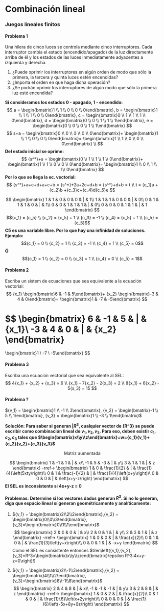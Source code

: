 Combinación lineal
===
### Juegos lineales finitos
#### Problema 1
Una hilera de cinco luces se controla mediante cinco interruptores. Cada interruptor cambia el estado (encendido/apagado) de la luz directamente arriba de él y los estados de las luces inmediatamente adyacentes a izquierda y derecha.
1. ¿Puede oprimir los interruptores en algún orden de modo que sólo la primera, la tercera y quinta luces estén encendidas?
2. ¿Importa el orden en que haga dicha operación?
3. ¿Se podrán oprimir los interruptores de algún modo que sólo la primera luz esté encendida?
  
**Si consideramos los estados 0 - apagado, 1 - encendido:**
$$ 
a = \begin{bmatrix}1 \\ 1 \\ 0 \\ 0 \\ 0\end{bmatrix}, 
b = \begin{bmatrix}1 \\ 1 \\ 1 \\ 0 \\ 0\end{bmatrix},
c = \begin{bmatrix}0 \\ 1 \\ 1 \\ 1 \\ 0\end{bmatrix},
d = \begin{bmatrix}0 \\ 0 \\ 1 \\ 1 \\ 1\end{bmatrix},
e = \begin{bmatrix}0 \\ 0 \\ 0 \\ 1 \\ 1\end{bmatrix}
$$
$$
s+a = \begin{bmatrix}0 \\ 0 \\ 0 \\ 0 \\ 0\end{bmatrix}+ 
\begin{bmatrix}1 \\ 1 \\ 0 \\ 0 \\ 0\end{bmatrix}=
\begin{bmatrix}1 \\ 1 \\ 0 \\ 0 \\ 0\end{bmatrix} \\
$$
**Del estado inicial se oprime:**
$$
{s^*}+a = \begin{bmatrix}0 \\ 1 \\ 1 \\ 1 \\ 0\end{bmatrix}+ 
\begin{bmatrix}1 \\ 1 \\ 0 \\ 0 \\ 0\end{bmatrix}=
\begin{bmatrix}1 \\ 0 \\ 1 \\ 1\\ 0\end{bmatrix}
$$
**Por lo que se llega  la ec. vectorial:**
$$
{s^*}+a+c+d+a+c+b = {s^*}+2a+2c+d+b = {s^*}+d+b = t \\
t = {c_1}a + {c_2}b +{c_3}c+{c_4}d{c_5}e
$$

$$
\begin{bmatrix}
1 & 1 & 0 & 0 & 0 & | & 1\\
1 & 1 & 1 & 0 & 0 & | & 0\\
0 & 1 & 1 & 1 & 0 & | & 1\\
0 & 0 & 1 & 1 & 1 & | & 0\\
0 & 0 & 0 & 1 & 1 & | & 1
\end{bmatrix}
$$
$${c_1} = {c_5} \\ {c_2} = {c_5} + 1 \\ {c_3} = -1 \\ {c_4} = {c_5} + 1 \\ {c_5} = {c_5}$$
**C5 es una variable libre. Por lo que hay una infinidad de soluciones. Ejemplo:**
$${c_1} = 0 \\ {c_2} = 1 \\ {c_3} = -1 \\ {c_4} = 1 \\ {c_5} = 0$$
**Ó**
$${c_1} = 1 \\ {c_2} = 0 \\ {c_3} = 1 \\ {c_4} = 0 \\ {c_5} = 1$$

#### Problema 2 
Escriba un sistem de ecuaciones que sea equivalente a la ecuación vectorial:
$$
{x_1} \begin{bmatrix}6 & -1 & 5\end{bmatrix}+
{x_2} \begin{bmatrix}-3 & 4 & 0\end{bmatrix}=
\begin{bmatrix}1 & -7 & -5\end{bmatrix}
$$

$$
\begin{bmatrix}
6 & -1 & 5 & | & {x_1}\\
-3 & 4 & 0 & | & {x_2}
\end{bmatrix}
=
\begin{bmatrix}1 \\ -7 \\ -5\end{bmatrix}
$$

#### Problema 3
Escriba una ecuación vectorial que sea equivalente al SEL:
$$
4{x_1} + {x_2} + {x_3} = 9 \\
{x_1} - 7{x_2} - 2{x_3} = 2 \\
8{x_1} + 6{x_2} - 5{x_3} = 15
$$

#### Problema ?
${v_1} = \begin{bmatrix}1 \\ -1 \\ 3\end{bmatrix}, {v_2} = \begin{bmatrix}-1 \\ 5 \\ 1\end{bmatrix}, {v_3} = \begin{bmatrix}1 \\ -3 \\ 1\end{bmatrix}$

**Solución: Para saber si generan ${|R^3}$, cualquier vector de {R^3} se puede escribir como combinación lineal de ${v_1}, {v_2}, {v_3}$. Para eso, deben existir ${c_1}, {c_2}, {c_3}$ tales que $\begin{bmatrix}x\\y\\z\end{bmatrix}=w={c_1}{v_1}+{c_2}{v_2}+{c_3}{v_3}$**

<center>Matriz aumentada</center>

$$
\begin{bmatrix}
1 & -1 & 1 & | & x\\
-1 & 5 & -3 & | & y\\
3 & 1 & 1 & | & z
\end{bmatrix}
-rref->
\begin{bmatrix}
1 & 0 & \frac{1}{2} & | & \frac{1}{4}\left(5xty\right)\\
0 & 1 & \frac{-1}{2} & | & \frac{1}{4}\left(x+y\right)\\
0 & 0 & 0 & | & \left(x+y-z\right)
\end{bmatrix}
$$
**El SEL es inconsistente si 4x+y-z = 0**

#### Problemas: Determine si los vectores dados generan ${R^3}$. Si no lo generan, diga que espacio lineal sí generan geométricamente y analíticamente:
1. ${v_1} = \begin{bmatrix}2\\2\\2\end{bmatrix},{v_2} = \begin{bmatrix}0\\0\\3\end{bmatrix}, {v_3}=\begin{bmatrix}0\\1\\1\end{bmatrix}$
$$
\begin{bmatrix}
2 & 0 & 0 & | & x\\
2 & 0 & 1 & | & y\\
2 & 3 & 1 & | & z
\end{bmatrix}
-rref->
\begin{bmatrix}
1 & 0 & 0 & | & \frac{x}{2}\\
0 & 1 & 0 & | & \frac{1}{3}\left(y+x\right)\\
0 & 0 & 1 & | & -x+y
\end{bmatrix}
$$
Como el SEL es consistente entonces $Gen\left({v_1},{v_2},{v_3}=R^3=\begin{bmatrix}x\\y\\z\end{bmatrix}\epsilon R^3:4x+y-z=0\right)$

2. ${v_1} = \begin{bmatrix}2\\-1\\3\end{bmatrix},{v_2} = \begin{bmatrix}4\\1\\2\end{bmatrix}, {v_3}=\begin{bmatrix}8\\-1\\8\end{bmatrix}$
$$
\begin{bmatrix}
2 & 4 & 8 & | & x\\
-1 & -1 & -1 & | & y\\
3 & 2 & 8 & | & z
\end{bmatrix}
-rref->
\begin{bmatrix}
1 & 0 & 2 & | & \frac{x}{2}\\
0 & 1 & 0 & | & \frac{1}{6}\left(x+2y\right)\\
0 & 0 & 0 & | & \frac{1}{6}\left(-5x+8y+6z\right)
\end{bmatrix}
$$
